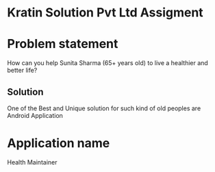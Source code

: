 # Kratin Solution Pvt Ltd Assigment

# Problem statement 
How can you help Sunita Sharma (65+ years old) to live a healthier and better life?

## Solution 
One of the Best and Unique solution for such kind of old peoples are Android Application

# Application name 
Health Maintainer





